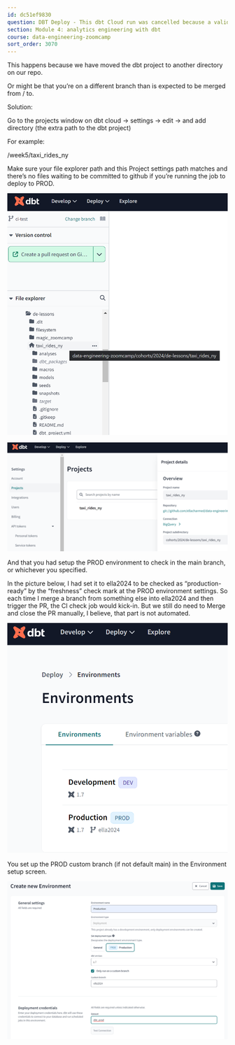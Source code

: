 ```yaml
---
id: dc51ef9830
question: DBT Deploy - This dbt Cloud run was cancelled because a valid dbt project was not found.
section: Module 4: analytics engineering with dbt
course: data-engineering-zoomcamp
sort_order: 3070
---
```


This happens because we have moved the dbt project to another directory on our repo.

Or might be that you’re on a different branch than is expected to be merged from / to.

Solution:

Go to the projects window on dbt cloud -> settings -> edit -> and add directory (the extra path to the dbt project)

For example:

/week5/taxi_rides_ny

Make sure your file explorer path and this Project settings path matches and there’s no files waiting to be committed to github if you’re running the job to deploy to PROD.

![Image](images/data-engineering-zoomcamp/image_c27ecb8e.png)

![Image](images/data-engineering-zoomcamp/image_8b6478c1.png)

And that you had setup the PROD environment to check in the main branch, or whichever you specified.

In the picture below, I had set it to ella2024 to be checked as “production-ready” by the “freshness” check mark at the PROD environment settings. So each time I merge a branch from something else into ella2024 and then trigger the PR, the CI check job would kick-in. But we still do need to Merge and close the PR manually, I believe, that part is not automated.

![Image](images/data-engineering-zoomcamp/image_80992235.png)

You set up the PROD custom branch (if not default main) in the Environment setup screen.

![Image](images/data-engineering-zoomcamp/image_cd924928.png)


